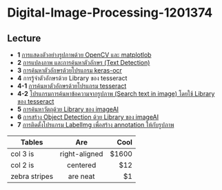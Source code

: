 # Digital-Image-Processing-1201374
## Lecture
* **1** [การแสดงตัวอย่างรูปภาพด้วย OpenCV และ matplotlob](https://github.com/mrolarik/Digital-Image-Processing-1201374/blob/master/DIP_01.ipynb)
* **2** [การแปลงภาพ และการค้นหาตัวอักษร (Text Detection)](https://github.com/mrolarik/Digital-Image-Processing-1201374/blob/master/DIP_02.ipynb)
* **3** [การค้นหาตัวอักษรด้วยโปรแกรม keras-ocr](https://github.com/mrolarik/Digital-Image-Processing-1201374/blob/master/DIP_03.ipynb)
* **4** การรู้จำตัวอักษรด้วย Library ของ tesseract
* **4-1** [การค้นหาตัวอักษรด้วยโปรแกรม tesseract](https://github.com/mrolarik/Digital-Image-Processing-1201374/blob/master/DIP_04.ipynb)
* **4-2** [โปรแกรมการค้นหาข้อความจากรูปภาพ (Search text in image) โดยใช้ Library ของ tesseract](https://github.com/mrolarik/Digital-Image-Processing-1201374/blob/master/DIP_04_02.ipynb)
* **5** [การค้นหาวัตถุด้วย Library ของ imageAI](https://github.com/mrolarik/Digital-Image-Processing-1201374/blob/master/DIP_05.ipynb)
* **6** [การสร้าง Object Detection ด้วย Library ของ imageAI](https://github.com/mrolarik/Digital-Image-Processing-1201374/blob/master/DIP_06.ipynb)
* **7** [การติดตั้งโปรแกรม LabelImg เพื่อสร้าง annotation ให้กับรูปภาพ](https://github.com/tzutalin/labelImg)


| Tables        | Are           | Cool  |
| ------------- |:-------------:| -----:|
| col 3 is      | right-aligned | $1600 |
| col 2 is      | centered      |   $12 |
| zebra stripes | are neat      |    $1 |
